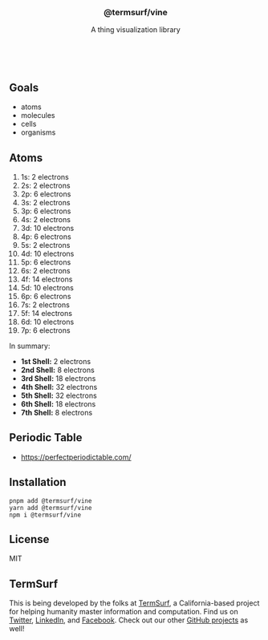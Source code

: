 <br/>
<br/>
<br/>
<br/>
<br/>
<br/>
<br/>

<h3 align='center'>@termsurf/vine</h3>
<p align='center'>
  A thing visualization library
</p>

<br/>
<br/>
<br/>

## Goals

- atoms
- molecules
- cells
- organisms

## Atoms

1. 1s: 2 electrons
2. 2s: 2 electrons
3. 2p: 6 electrons
4. 3s: 2 electrons
5. 3p: 6 electrons
6. 4s: 2 electrons
7. 3d: 10 electrons
8. 4p: 6 electrons
9. 5s: 2 electrons
10. 4d: 10 electrons
11. 5p: 6 electrons
12. 6s: 2 electrons
13. 4f: 14 electrons
14. 5d: 10 electrons
15. 6p: 6 electrons
16. 7s: 2 electrons
17. 5f: 14 electrons
18. 6d: 10 electrons
19. 7p: 6 electrons

In summary:

- **1st Shell:** 2 electrons
- **2nd Shell:** 8 electrons
- **3rd Shell:** 18 electrons
- **4th Shell:** 32 electrons
- **5th Shell:** 32 electrons
- **6th Shell:** 18 electrons
- **7th Shell:** 8 electrons

## Periodic Table

- https://perfectperiodictable.com/

## Installation

```
pnpm add @termsurf/vine
yarn add @termsurf/vine
npm i @termsurf/vine
```

## License

MIT

## TermSurf

This is being developed by the folks at [TermSurf](https://term.surf), a
California-based project for helping humanity master information and
computation. Find us on [Twitter](https://twitter.com/termsurf),
[LinkedIn](https://www.linkedin.com/company/termsurf), and
[Facebook](https://www.facebook.com/termsurf). Check out our other
[GitHub projects](https://github.com/termsurf) as well!
